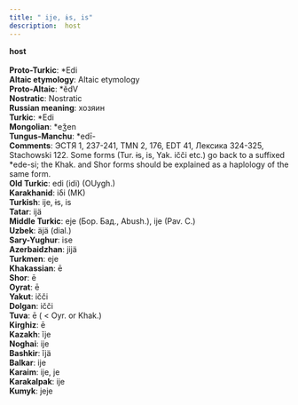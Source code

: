 ```yaml
---
title: " ije, ɨs, is"
description:  host
---
```

<p data-pagefind-weight="0.5">
<strong> host</strong><br><br>
<strong>Proto-Turkic</strong>:  *Edi<br>
<strong>Altaic etymology</strong>:  Altaic etymology<br>
<strong> Proto-Altaic</strong>:  *ĕdV<br>
<strong>Nostratic</strong>:  Nostratic<br>
<strong>Russian meaning</strong>:  хозяин<br>
<strong>Turkic</strong>:  *Edi<br>
<strong>Mongolian</strong>:  *eǯen<br>
<strong>Tungus-Manchu</strong>:  *edī-<br>
<strong>Comments</strong>:  ЭСТЯ 1, 237-241, TMN 2, 176, EDT 41, Лексика 324-325, Stachowski 122. Some forms (Tur. ɨs, is, Yak. ičči etc.) go back to a suffixed *ede-si; the Khak. and Shor forms should be explained as a haplology of the same form.<br>
<strong>Old Turkic</strong>:  edi (idi) (OUygh.)<br>
<strong>Karakhanid</strong>:  iδi (MK)<br>
<strong>Turkish</strong>:  ije, ɨs, is<br>
<strong>Tatar</strong>:  ijä<br>
<strong>Middle Turkic</strong>:  eje (Бор. Бад., Abush.), ije (Pav. C.)<br>
<strong>Uzbek</strong>:  äjä (dial.)<br>
<strong>Sary-Yughur</strong>:  ise<br>
<strong>Azerbaidzhan</strong>:  jijä<br>
<strong>Turkmen</strong>:  eje<br>
<strong>Khakassian</strong>:  ē<br>
<strong>Shor</strong>:  ē<br>
<strong>Oyrat</strong>:  ē<br>
<strong>Yakut</strong>:  ičči<br>
<strong>Dolgan</strong>:  ičči<br>
<strong>Tuva</strong>:  ē ( < Oyr. or Khak.)<br>
<strong>Kirghiz</strong>:  ē<br>
<strong>Kazakh</strong>:  ĭje<br>
<strong>Noghai</strong>:  ije<br>
<strong>Bashkir</strong>:  ĭjä<br>
<strong>Balkar</strong>:  ije<br>
<strong>Karaim</strong>:  ije, je<br>
<strong>Karakalpak</strong>:  ije<br>
<strong>Kumyk</strong>:  jeje<br>

</p>
